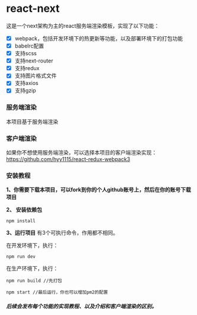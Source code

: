 # react-next
这是一个next架构为主的react服务端渲染模板，实现了以下功能：

- [x] webpack，包括开发环境下的热更新等功能，以及部署环境下的打包功能
- [x] babelrc配置
- [x] 支持scss
- [x] 支持next-router
- [x] 支持redux
- [x] 支持图片格式文件
- [x] 支持axios
- [x] 支持gzip

### 服务端渲染

本项目基于服务端渲染

### 客户端渲染
如果你不想使用服务端渲染，可以选择本项目的客户端渲染实现：https://github.com/hyy1115/react-redux-webpack3

### 安装教程
**1、你需要下载本项目，可以fork到你的个人github账号上，然后在你的账号下载项目**

**2、 安装依赖包**
```text
npm install
```

**3、运行项目**
有3个可执行命令，作用都不相同。

在开发环境下，执行：
```text
npm run dev
```

在生产环境下，执行：
```text
npm run build //先打包

npm start //最后运行，你也可以增加pm2的配置
```

##### 后续会发布每个功能的实现教程、以及介绍和客户端渲染的区别。